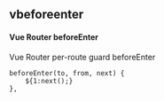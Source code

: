## vbeforeenter
#### Vue Router beforeEnter
Vue Router per-route guard beforeEnter
```
beforeEnter(to, from, next) {
	${1:next();}
},
```